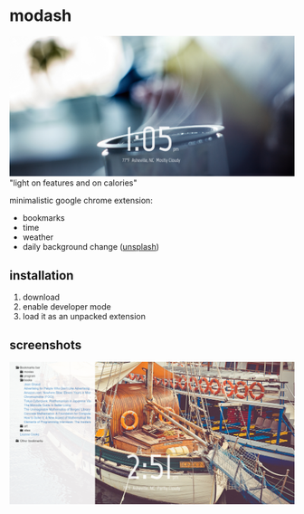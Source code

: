modash
======
![](https://raw.githubusercontent.com/Tavistock/mo.da.sh/promises/screenshot1.png)
"light on features and on calories"

minimalistic google chrome extension:
* bookmarks
* time
* weather
* daily background change ([unsplash](http://unsplash.com))

installation
------------
1. download
2. enable developer mode
3. load it as an unpacked extension

screenshots
-----------
![](https://raw.githubusercontent.com/Tavistock/mo.da.sh/promises/screenshot2.png)
